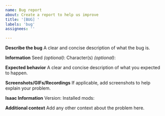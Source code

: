 ```yaml
---
name: Bug report
about: Create a report to help us improve
title: '[BUG] '
labels: 'bug'
assignees: ''

---
```


**Describe the bug**
A clear and concise description of what the bug is.

**Information**
Seed *(optional)*:
Character(s) *(optional)*:

**Expected behavior**
A clear and concise description of what you expected to happen.

**Screenshots/GIFs/Recordings**
If applicable, add screenshots to help explain your problem.

**Isaac Information**
Version: 
Installed mods:

**Additional context**
Add any other context about the problem here.
